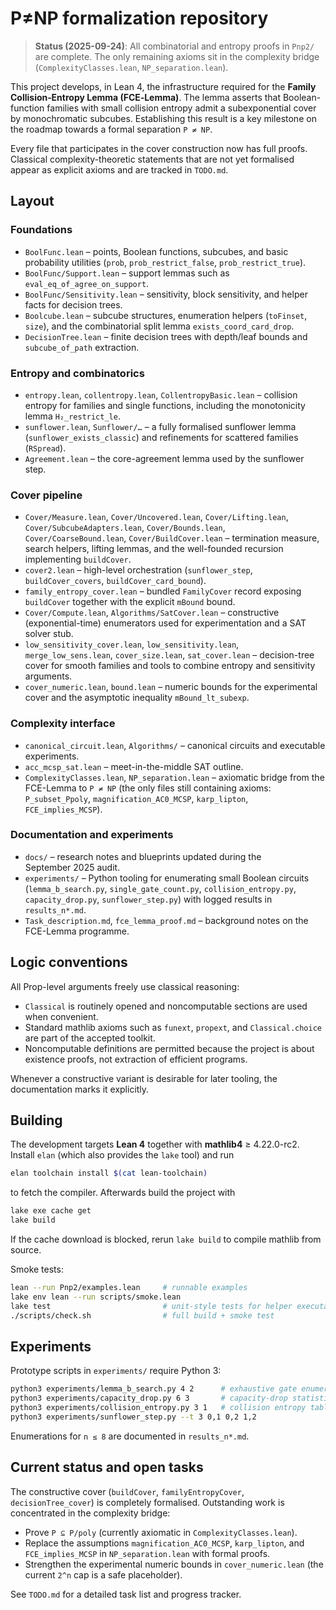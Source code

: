 # P≠NP formalization repository
> **Status (2025-09-24)**: All combinatorial and entropy proofs in `Pnp2/` are complete.  The only remaining axioms sit in the complexity bridge (`ComplexityClasses.lean`, `NP_separation.lean`).

This project develops, in Lean 4, the infrastructure required for the **Family Collision‑Entropy Lemma (FCE‑Lemma)**.  The lemma asserts that Boolean-function families with small collision entropy admit a subexponential cover by monochromatic subcubes.  Establishing this result is a key milestone on the roadmap towards a formal separation `P ≠ NP`.

Every file that participates in the cover construction now has full proofs.  Classical complexity-theoretic statements that are not yet formalised appear as explicit axioms and are tracked in `TODO.md`.

## Layout

### Foundations
* `BoolFunc.lean` – points, Boolean functions, subcubes, and basic probability utilities (`prob`, `prob_restrict_false`, `prob_restrict_true`).
* `BoolFunc/Support.lean` – support lemmas such as `eval_eq_of_agree_on_support`.
* `BoolFunc/Sensitivity.lean` – sensitivity, block sensitivity, and helper facts for decision trees.
* `Boolcube.lean` – subcube structures, enumeration helpers (`toFinset`, `size`), and the combinatorial split lemma `exists_coord_card_drop`.
* `DecisionTree.lean` – finite decision trees with depth/leaf bounds and `subcube_of_path` extraction.

### Entropy and combinatorics
* `entropy.lean`, `collentropy.lean`, `CollentropyBasic.lean` – collision entropy for families and single functions, including the monotonicity lemma `H₂_restrict_le`.
* `sunflower.lean`, `Sunflower/…` – a fully formalised sunflower lemma (`sunflower_exists_classic`) and refinements for scattered families (`RSpread`).
* `Agreement.lean` – the core-agreement lemma used by the sunflower step.

### Cover pipeline
* `Cover/Measure.lean`, `Cover/Uncovered.lean`, `Cover/Lifting.lean`, `Cover/SubcubeAdapters.lean`, `Cover/Bounds.lean`, `Cover/CoarseBound.lean`, `Cover/BuildCover.lean` – termination measure, search helpers, lifting lemmas, and the well-founded recursion implementing `buildCover`.
* `cover2.lean` – high-level orchestration (`sunflower_step`, `buildCover_covers`, `buildCover_card_bound`).
* `family_entropy_cover.lean` – bundled `FamilyCover` record exposing `buildCover` together with the explicit `mBound` bound.
* `Cover/Compute.lean`, `Algorithms/SatCover.lean` – constructive (exponential-time) enumerators used for experimentation and a SAT solver stub.
* `low_sensitivity_cover.lean`, `low_sensitivity.lean`, `merge_low_sens.lean`, `cover_size.lean`, `sat_cover.lean` – decision-tree cover for smooth families and tools to combine entropy and sensitivity arguments.
* `cover_numeric.lean`, `bound.lean` – numeric bounds for the experimental cover and the asymptotic inequality `mBound_lt_subexp`.

### Complexity interface
* `canonical_circuit.lean`, `Algorithms/` – canonical circuits and executable experiments.
* `acc_mcsp_sat.lean` – meet-in-the-middle SAT outline.
* `ComplexityClasses.lean`, `NP_separation.lean` – axiomatic bridge from the FCE-Lemma to `P ≠ NP` (the only files still containing axioms: `P_subset_Ppoly`, `magnification_AC0_MCSP`, `karp_lipton`, `FCE_implies_MCSP`).

### Documentation and experiments
* `docs/` – research notes and blueprints updated during the September 2025 audit.
* `experiments/` – Python tooling for enumerating small Boolean circuits (`lemma_b_search.py`, `single_gate_count.py`, `collision_entropy.py`, `capacity_drop.py`, `sunflower_step.py`) with logged results in `results_n*.md`.
* `Task_description.md`, `fce_lemma_proof.md` – background notes on the FCE-Lemma programme.

## Logic conventions

All Prop-level arguments freely use classical reasoning:

* `Classical` is routinely opened and noncomputable sections are used when convenient.
* Standard mathlib axioms such as `funext`, `propext`, and `Classical.choice` are part of the accepted toolkit.
* Noncomputable definitions are permitted because the project is about existence proofs, not extraction of efficient programs.

Whenever a constructive variant is desirable for later tooling, the documentation marks it explicitly.

## Building

The development targets **Lean 4** together with **mathlib4** ≥ 4.22.0-rc2.  Install `elan` (which also provides the `lake` tool) and run

```bash
elan toolchain install $(cat lean-toolchain)
```

to fetch the compiler.  Afterwards build the project with

```bash
lake exe cache get
lake build
```

If the cache download is blocked, rerun `lake build` to compile mathlib from source.

Smoke tests:

```bash
lean --run Pnp2/examples.lean     # runnable examples
lake env lean --run scripts/smoke.lean
lake test                         # unit-style tests for helper executables
./scripts/check.sh                # full build + smoke test
```

## Experiments

Prototype scripts in `experiments/` require Python 3:

```bash
python3 experiments/lemma_b_search.py 4 2      # exhaustive gate enumeration
python3 experiments/capacity_drop.py 6 3       # capacity-drop statistics
python3 experiments/collision_entropy.py 3 1   # collision entropy tables
python3 experiments/sunflower_step.py --t 3 0,1 0,2 1,2
```

Enumerations for `n ≤ 8` are documented in `results_n*.md`.

## Current status and open tasks

The constructive cover (`buildCover`, `familyEntropyCover`, `decisionTree_cover`) is completely formalised.  Outstanding work is concentrated in the complexity bridge:

* Prove `P ⊆ P/poly` (currently axiomatic in `ComplexityClasses.lean`).
* Replace the assumptions `magnification_AC0_MCSP`, `karp_lipton`, and `FCE_implies_MCSP` in `NP_separation.lean` with formal proofs.
* Strengthen the experimental numeric bounds in `cover_numeric.lean` (the current `2^n` cap is a safe placeholder).

See `TODO.md` for a detailed task list and progress tracker.
